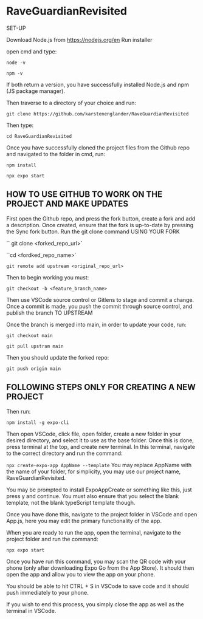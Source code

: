 # RaveGuardianRevisited

SET-UP

Download Node.js from https://nodejs.org/en
Run installer

open cmd and type:

`node -v`

`npm -v`

If both return a version, you have successfully installed Node.js and npm (JS package manager).

Then traverse to a directory of your choice and run:

`git clone https://github.com/karstenenglander/RaveGuardianRevisited`

Then type:

`cd RaveGuardianRevisited`

Once you have successfully cloned the project files from the Github repo and navigated to the folder in cmd, run:

`npm install`

`npx expo start`

## HOW TO USE GITHUB TO WORK ON THE PROJECT AND MAKE UPDATES

First open the Github repo, and press the fork button, create a fork and add a description.
Once created, ensure that the fork is up-to-date by pressing the Sync fork button.
Run the git clone command USING YOUR FORK

`` git clone <forked_repo_url>`

``cd <fordked_repo_name>`

`git remote add upstream <original_repo_url>`

Then to begin working you must:

`git checkout -b <feature_branch_name>`

Then use VSCode source control or Gitlens to stage and commit a change.
Once a commit is made, you push the commit through source control, and publish the branch TO UPSTREAM

Once the branch is merged into main, in order to update your code, run:

`git checkout main`

`git pull upstram main`

Then you should update the forked repo:

`git push origin main`

## FOLLOWING STEPS ONLY FOR CREATING A NEW PROJECT

Then run:

`npm install -g expo-cli`

Then open VSCode, click file, open folder, create a new folder in your desired directory, and select it to use as the base folder.
Once this is done, press terminal at the top, and create new terminal.
In this terminal, navigate to the correct directory and run the command:

`npx create-expo-app AppName --template` You may replace AppName with the name of your folder, for simplicity, you may use our project name, RaveGuardianRevisited.

You may be prompted to install ExpoAppCreate or something like this, just press y and continue.
You must also ensure that you select the blank template, not the blank typeScript template though.

Once you have done this, navigate to the project folder in VSCode and open App.js, here you may edit the primary functionality of the app.

When you are ready to run the app, open the terminal, navigate to the project folder and run the command:

`npx expo start`

Once you have run this command, you may scan the QR code with your phone (only after downloading Expo Go from the App Store).
It should then open the app and allow you to view the app on your phone.

You should be able to hit CTRL + S in VSCode to save code and it should push immediately to your phone.

If you wish to end this process, you simply close the app as well as the terminal in VSCode.
